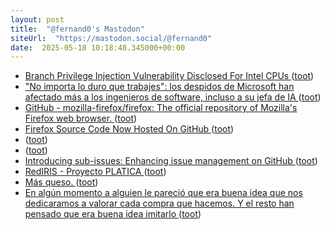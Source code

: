 ```yaml
---
layout: post
title:  "@fernand0's Mastodon"
siteUrl:  "https://mastodon.social/@fernand0"
date:  2025-05-18 10:18:48.345000+00:00
---
```

*  [Branch Privilege Injection Vulnerability Disclosed For Intel CPUs ](https://www.phoronix.com/news/Branch-Privilege-Injectio) ([toot](https://mastodon.social/@fernand0/114528323393304492))
*  ["No importa lo duro que trabajes": los despidos de Microsoft han afectado más a los ingenieros de software, incluso a su jefa de IA ](https://www.genbeta.com/actualidad/no-importa-duro-que-trabajes-despidos-microsoft-han-afectado-a-ingenieros-software-incluso-a-su-jefa-i) ([toot](https://mastodon.social/@fernand0/114528163141455357))
*  [GitHub - mozilla-firefox/firefox: The official repository of Mozilla's Firefox web browser. ](https://github.com/mozilla-firefox/firefo) ([toot](https://mastodon.social/@fernand0/114527828309657981))
*  [Firefox Source Code Now Hosted On GitHub ](https://www.phoronix.com/news/Firefox-On-GitHu) ([toot](https://mastodon.social/@fernand0/114526229169209912))
*  [ ](https://fosstodon.org/@slp) ([toot](https://mastodon.social/@fernand0/114524524914891270))
*  [ ](https://mastodon.social/users/fernand0/statuses/114524523627873133/activity) ([toot](https://mastodon.social/users/fernand0/statuses/114524523627873133/activity))
*  [Introducing sub-issues: Enhancing issue management on GitHub ](https://github.blog/engineering/architecture-optimization/introducing-sub-issues-enhancing-issue-management-on-github) ([toot](https://mastodon.social/@fernand0/114524337627567725))
*  [RedIRIS - Proyecto PLATICA ](https://www.rediris.es/difusion/publicaciones/e-boletin/18/n1.htm) ([toot](https://mastodon.social/@fernand0/114524040387590179))
*  [Más queso. ](https://avecesunafoto.wordpress.com/2025/05/16/mas-queso) ([toot](https://mastodon.social/@fernand0/114524023025444509))
*  [En algún momento a alguien le pareció que era buena idea que nos dedicaramos a valorar cada compra que hacemos. Y el resto han pensado que era buena idea imitarlo ](https://mastodon.social/@fernand0/114523946921120518) ([toot](https://mastodon.social/@fernand0/114523946921120518))
